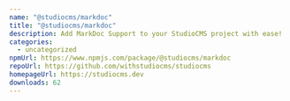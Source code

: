 ```yaml
---
name: "@studiocms/markdoc"
title: "@studiocms/markdoc"
description: Add MarkDoc Support to your StudioCMS project with ease!
categories:
  - uncategorized
npmUrl: https://www.npmjs.com/package/@studiocms/markdoc
repoUrl: https://github.com/withstudiocms/studiocms
homepageUrl: https://studiocms.dev
downloads: 62
---
```

